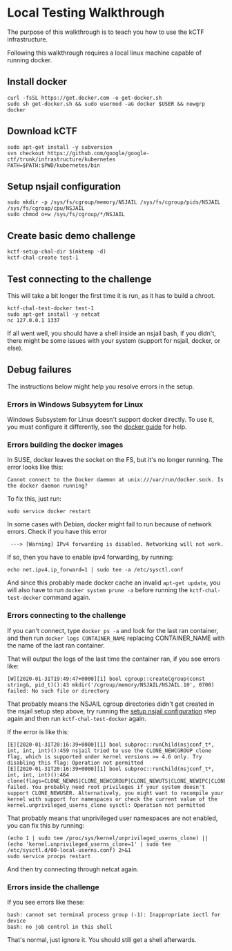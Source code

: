 # Local Testing Walkthrough

The purpose of this walkthrough is to teach you how to use the kCTF infrastructure.

Following this walkthrough requires a local linux machine capable of running docker.

## Install docker
```
curl -fsSL https://get.docker.com -o get-docker.sh
sudo sh get-docker.sh && sudo usermod -aG docker $USER && newgrp docker
```

## Download kCTF
```
sudo apt-get install -y subversion
svn checkout https://github.com/google/google-ctf/trunk/infrastructure/kubernetes
PATH=$PATH:$PWD/kubernetes/bin
```

## Setup nsjail configuration
```
sudo mkdir -p /sys/fs/cgroup/memory/NSJAIL /sys/fs/cgroup/pids/NSJAIL /sys/fs/cgroup/cpu/NSJAIL
sudo chmod o+w /sys/fs/cgroup/*/NSJAIL
```

## Create basic demo challenge
```
kctf-setup-chal-dir $(mktemp -d)
kctf-chal-create test-1
```

## Test connecting to the challenge
This will take a bit longer the first time it is run, as it has to build a chroot.
```
kctf-chal-test-docker test-1
sudo apt-get install -y netcat
nc 127.0.0.1 1337
```

If all went well, you should have a shell inside an nsjail bash, if you didn't, there might be some issues with your system (support for nsjail, docker, or else).


## Debug failures

The instructions below might help you resolve errors in the setup.

### Errors in Windows Subsyytem for Linux

Windows Subsystem for Linux doesn't support docker directly. To use it, you must configure it differently, see the [docker guide](https://docs.docker.com/docker-for-windows/wsl-tech-preview/) for help.

### Errors building the docker images

In SUSE, docker leaves the socket on the FS, but it's no longer running. The error looks like this:
```
Cannot connect to the Docker daemon at unix:///var/run/docker.sock. Is the docker daemon running?
```

To fix this, just run:
```
sudo service docker restart
```

In some cases with Debian, docker might fail to run because of network errors. Check if you have this error
```
 ---> [Warning] IPv4 forwarding is disabled. Networking will not work.
```
If so, then you have to enable ipv4 forwarding, by running:
```
echo net.ipv4.ip_forward=1 | sudo tee -a /etc/sysctl.conf
```
And since this probably made docker cache an invalid `apt-get update`, you will also have to run `docker system prune -a` before running the `kctf-chal-test-docker` command again.

### Errors connecting to the challenge
If you can't connect, type ```docker ps -a``` and look for the last ran container, and then run ```docker logs CONTAINER_NAME``` replacing CONTAINER_NAME with the name of the last ran container.

That will output the logs of the last time the container ran, if you see errors like:
```
[W][2020-01-31T19:49:47+0000][1] bool cgroup::createCgroup(const string&, pid_t)():43 mkdir('/cgroup/memory/NSJAIL/NSJAIL.10', 0700) failed: No such file or directory
```
That probably means the NSJAIL cgroup directories didn't get created in the nsjail setup step above, try running the [setup nsjail configuration](#setup-nsjail-configuration) step again and then run `kctf-chal-test-docker` again.

If the error is like this:
```
[E][2020-01-31T20:16:39+0000][1] bool subproc::runChild(nsjconf_t*, int, int, int)():459 nsjail tried to use the CLONE_NEWCGROUP clone flag, which is supported under kernel versions >= 4.6 only. Try disabling this flag: Operation not permitted
[E][2020-01-31T20:16:39+0000][1] bool subproc::runChild(nsjconf_t*, int, int, int)():464 clone(flags=CLONE_NEWNS|CLONE_NEWCGROUP|CLONE_NEWUTS|CLONE_NEWIPC|CLONE_NEWUSER|CLONE_NEWPID|CLONE_NEWNET|SIGCHLD) failed. You probably need root privileges if your system doesn't support CLONE_NEWUSER. Alternatively, you might want to recompile your kernel with support for namespaces or check the current value of the kernel.unprivileged_userns_clone sysctl: Operation not permitted
```
That probably means that unprivileged user namespaces are not enabled, you can fix this by running:
```
(echo 1 | sudo tee /proc/sys/kernel/unprivileged_userns_clone) || (echo 'kernel.unprivileged_userns_clone=1' | sudo tee /etc/sysctl.d/00-local-userns.conf) 2>&1
sudo service procps restart
```
And then try connecting through netcat again.

### Errors inside the challenge
If you see errors like these:
```
bash: cannot set terminal process group (-1): Inappropriate ioctl for device
bash: no job control in this shell
```

That's normal, just ignore it. You should still get a shell afterwards.
